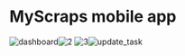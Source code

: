 # MyScraps mobile app

![dashboard](https://user-images.githubusercontent.com/51223584/149758175-447bff26-95e6-44a2-bb3a-42a95b304cf8.jpg)![2](https://user-images.githubusercontent.com/51223584/147747086-ce6fe93e-05df-413c-96e6-6ae3677d881b.jpg)
![3](https://user-images.githubusercontent.com/51223584/147747151-6c1df484-a323-4d5f-9120-1192e43b42e2.jpg)![update_task](https://user-images.githubusercontent.com/51223584/149758375-a55ddd39-0aed-4135-b167-a7cb91fbb18e.jpg)
